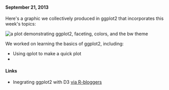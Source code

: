 #### September 21, 2013
Here's a graphic we collectively produced in ggplot2 that incorporates this week's topics:

![a plot demonstrating ggplot2, faceting, colors, and the bw theme](https://raw.github.com/wisc-viz/ggplot2/basics/img/runoff.png)

We worked on learning the basics of ggplot2, including:
 - Using qplot to make a quick plot
 - 

#### Links
 - Inegrating ggplot2 with D3 [via R-bloggers](http://www.r-bloggers.com/ggplot2-meet-d3/)
 